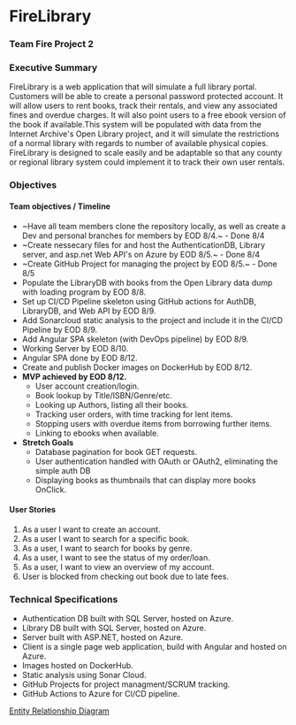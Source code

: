 # FireLibrary
### Team Fire Project 2

### Executive Summary
FireLibrary is a web application that will simulate a full library portal. Customers will be able to create a personal password protected account. It will allow users to rent books, track their rentals, and view any associated fines and overdue charges. It will also point users to a free ebook version of the book if available.This system will be populated with data from the Internet Archive's Open Library project, and it will simulate the restrictions of a normal library with regards to number of available physical copies. FireLibrary is designed to scale easily and be adaptable so that any county or regional library system could implement it to track their own user rentals. 

### Objectives
#### Team objectives / Timeline
- ~Have all team members clone the repository locally, as well as create a Dev and personal branches for members by EOD 8/4.~ - Done 8/4
- ~Create nessecary files for and host the AuthenticationDB, Library server, and asp.net Web API's on Azure by EOD 8/5.~ - Done 8/4
- ~Create GitHub Project for managing the project by EOD 8/5.~ - Done 8/5
- Populate the LibraryDB with books from the Open Library data dump with loading program by EOD 8/8.
- Set up CI/CD Pipeline skeleton using GitHub actions for AuthDB, LibraryDB, and Web API by EOD 8/9.
- Add Sonarcloud static analysis to the project and include it in the CI/CD Pipeline by EOD 8/9.
- Add Angular SPA skeleton (with DevOps pipeline) by EOD 8/9.
- Working Server by EOD 8/10.
- Angular SPA done by EOD 8/12.
- Create and publish Docker images on DockerHub by EOD 8/12.
- **MVP achieved by EOD 8/12.**
  - User account creation/login.
  - Book lookup by Title/ISBN/Genre/etc.
  - Looking up Authors, listing all their books.
  - Tracking user orders, with time tracking for lent items.
  - Stopping users with overdue items from borrowing further items.
  - Linking to ebooks when available. 
- **Stretch Goals**
  - Database pagination for book GET requests. 
  - User authentication handled with OAuth or OAuth2, eliminating the simple auth DB
  - Displaying books as thumbnails that can display more books OnClick.
  
 #### User Stories
 1. As a user I want to create an account.
 2. As a user I want to search for a specific book.
 3. As a user, I want to search for books by genre.
 4. As a user, I want to see the status of my order/loan.
 5. As a user, I want to view an overview of my account.
 6. User is blocked from checking out book due to late fees. 

### Technical Specifications
- Authentication DB built with SQL Server, hosted on Azure.
- Library DB built with SQL Server, hosted on Azure.
- Server built with ASP.NET, hosted on Azure. 
- Client is a single page web application, build with Angular and hosted on Azure. 
- Images hosted on DockerHub. 
- Static analysis using Sonar Cloud.
- GitHub Projects for project managment/SCRUM tracking.
- GitHub Actions to Azure for CI/CD pipeline. 

[Entity Relationship Diagram][ERD]

[ERD]: https://raw.githubusercontent.com/jdelacruz96/ProjectFire/main/LibraryERD.png


